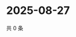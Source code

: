 # 2025-08-27

共 0 条

<!-- BEGIN ZHIHUVIDEO -->
<!-- 最后更新时间 Wed Aug 27 2025 20:21:46 GMT+0800 (China Standard Time) -->

<!-- END ZHIHUVIDEO -->
